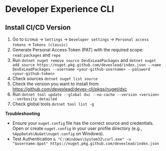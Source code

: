 # Developer Experience CLI



## Install CI/CD Version

1. Go to `GitHub` → `Settings` → `Developer settings` → `Personal access tokens` → `Tokens (classic)`
2. Generate Personal Access Token (PAT) with the required scope: `read:packages` and `repo` 
3. Run `dotnet nuget remove source DevExLeadPackages` and `dotnet nuget add source https://nuget.pkg.github.com/devexlead/index.json --name DevExLeadPackages --username <your-github-username> --password <your-github-token>`
4. Check sources `dotnet nuget list source`
5. Check the version you want to install from https://github.com/devexlead/devex-cli/pkgs/nuget/dxc
6. Run `dotnet tool update --global dxc --no-cache --version <version> --verbosity detailed`
7. Check global tools `dotnet tool list -g`

**Troubleshooting**
- Ensure your `nuget.config` file has the correct source and credentials. Open or create `nuget.config` in your user profile directory (e.g., `%AppData%\NuGet\nuget.config` on Windows).
- Test Authentication `& "C:\Windows\System32\curl.exe" -u "$username:$pat" https://nuget.pkg.github.com/devexlead/index.json`

